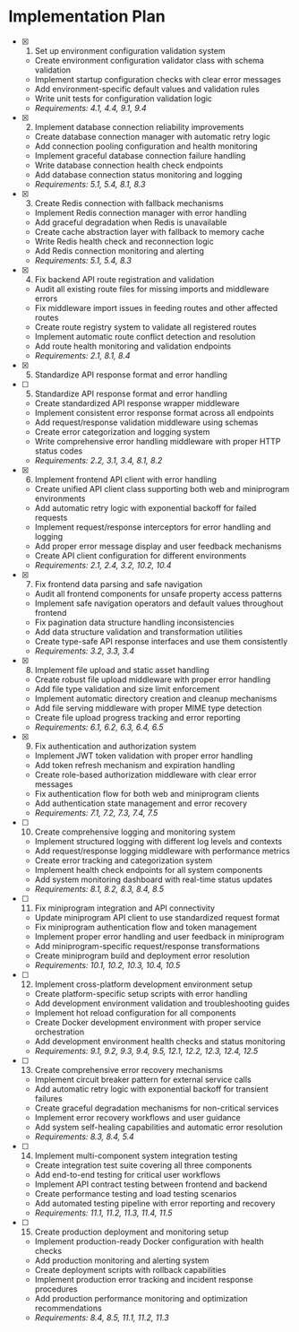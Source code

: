 # Implementation Plan

- [x] 1. Set up environment configuration validation system
  - Create environment configuration validator class with schema validation
  - Implement startup configuration checks with clear error messages
  - Add environment-specific default values and validation rules
  - Write unit tests for configuration validation logic
  - _Requirements: 4.1, 4.4, 9.1, 9.4_

- [x] 2. Implement database connection reliability improvements
  - Create database connection manager with automatic retry logic
  - Add connection pooling configuration and health monitoring
  - Implement graceful database connection failure handling
  - Write database connection health check endpoints
  - Add database connection status monitoring and logging
  - _Requirements: 5.1, 5.4, 8.1, 8.3_

- [x] 3. Create Redis connection with fallback mechanisms
  - Implement Redis connection manager with error handling
  - Add graceful degradation when Redis is unavailable
  - Create cache abstraction layer with fallback to memory cache
  - Write Redis health check and reconnection logic
  - Add Redis connection monitoring and alerting
  - _Requirements: 5.1, 5.4, 8.3_

- [x] 4. Fix backend API route registration and validation
  - Audit all existing route files for missing imports and middleware errors
  - Fix middleware import issues in feeding routes and other affected routes
  - Create route registry system to validate all registered routes
  - Implement automatic route conflict detection and resolution
  - Add route health monitoring and validation endpoints
  - _Requirements: 2.1, 8.1, 8.4_

- [x] 5. Standardize API response format and error handling
- [ ] 5. Standardize API response format and error handling
  - Create standardized API response wrapper middleware
  - Implement consistent error response format across all endpoints
  - Add request/response validation middleware using schemas
  - Create error categorization and logging system
  - Write comprehensive error handling middleware with proper HTTP status codes
  - _Requirements: 2.2, 3.1, 3.4, 8.1, 8.2_

- [x] 6. Implement frontend API client with error handling


  - Create unified API client class supporting both web and miniprogram environments
  - Add automatic retry logic with exponential backoff for failed requests
  - Implement request/response interceptors for error handling and logging
  - Add proper error message display and user feedback mechanisms
  - Create API client configuration for different environments
  - _Requirements: 2.1, 2.4, 3.2, 10.2, 10.4_

- [x] 7. Fix frontend data parsing and safe navigation
  - Audit all frontend components for unsafe property access patterns
  - Implement safe navigation operators and default values throughout frontend
  - Fix pagination data structure handling inconsistencies
  - Add data structure validation and transformation utilities
  - Create type-safe API response interfaces and use them consistently
  - _Requirements: 3.2, 3.3, 3.4_

- [x] 8. Implement file upload and static asset handling





  - Create robust file upload middleware with proper error handling
  - Add file type validation and size limit enforcement
  - Implement automatic directory creation and cleanup mechanisms
  - Add file serving middleware with proper MIME type detection
  - Create file upload progress tracking and error reporting
  - _Requirements: 6.1, 6.2, 6.3, 6.4, 6.5_

- [x] 9. Fix authentication and authorization system



  - Implement JWT token validation with proper error handling
  - Add token refresh mechanism and expiration handling
  - Create role-based authorization middleware with clear error messages
  - Fix authentication flow for both web and miniprogram clients
  - Add authentication state management and error recovery
  - _Requirements: 7.1, 7.2, 7.3, 7.4, 7.5_

- [ ] 10. Create comprehensive logging and monitoring system
  - Implement structured logging with different log levels and contexts
  - Add request/response logging middleware with performance metrics
  - Create error tracking and categorization system
  - Implement health check endpoints for all system components
  - Add system monitoring dashboard with real-time status updates
  - _Requirements: 8.1, 8.2, 8.3, 8.4, 8.5_

- [ ] 11. Fix miniprogram integration and API connectivity
  - Update miniprogram API client to use standardized request format
  - Fix miniprogram authentication flow and token management
  - Implement proper error handling and user feedback in miniprogram
  - Add miniprogram-specific request/response transformations
  - Create miniprogram build and deployment error resolution
  - _Requirements: 10.1, 10.2, 10.3, 10.4, 10.5_

- [ ] 12. Implement cross-platform development environment setup
  - Create platform-specific setup scripts with error handling
  - Add development environment validation and troubleshooting guides
  - Implement hot reload configuration for all components
  - Create Docker development environment with proper service orchestration
  - Add development environment health checks and status monitoring
  - _Requirements: 9.1, 9.2, 9.3, 9.4, 9.5, 12.1, 12.2, 12.3, 12.4, 12.5_

- [ ] 13. Create comprehensive error recovery mechanisms
  - Implement circuit breaker pattern for external service calls
  - Add automatic retry logic with exponential backoff for transient failures
  - Create graceful degradation mechanisms for non-critical services
  - Implement error recovery workflows and user guidance
  - Add system self-healing capabilities and automatic error resolution
  - _Requirements: 8.3, 8.4, 5.4_

- [ ] 14. Implement multi-component system integration testing
  - Create integration test suite covering all three components
  - Add end-to-end testing for critical user workflows
  - Implement API contract testing between frontend and backend
  - Create performance testing and load testing scenarios
  - Add automated testing pipeline with error reporting and recovery
  - _Requirements: 11.1, 11.2, 11.3, 11.4, 11.5_

- [ ] 15. Create production deployment and monitoring setup
  - Implement production-ready Docker configuration with health checks
  - Add production monitoring and alerting system
  - Create deployment scripts with rollback capabilities
  - Implement production error tracking and incident response procedures
  - Add production performance monitoring and optimization recommendations
  - _Requirements: 8.4, 8.5, 11.1, 11.2, 11.3_